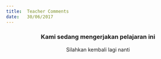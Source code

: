 ```yaml
---
title:  Teacher Comments
date:   30/06/2017
---
```


### <center>Kami sedang mengerjakan pelajaran ini</center>
<center>Silahkan kembali lagi nanti</center>